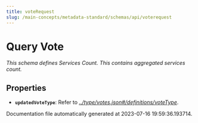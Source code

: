 ```yaml
---
title: voteRequest
slug: /main-concepts/metadata-standard/schemas/api/voterequest
---
```


# Query Vote

*This schema defines Services Count. This contains aggregated services count.*

## Properties

- **`updatedVoteType`**: Refer to *[../type/votes.json#/definitions/voteType](#/type/votes.json#/definitions/voteType)*.


Documentation file automatically generated at 2023-07-16 19:59:36.193714.
